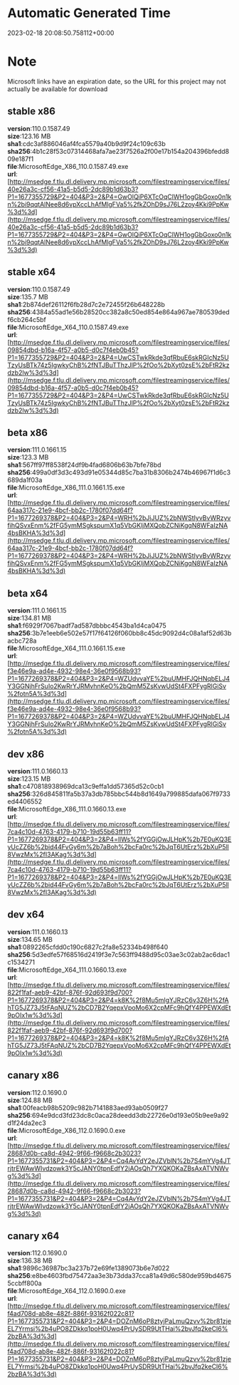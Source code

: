 # Automatic Generated Time
2023-02-18 20:08:50.758112+00:00

# Note
Microsoft links have an expiration date, so the URL for this project may not actually be available for download

## stable x86
**version**:110.0.1587.49  
**size**:123.16 MB  
**sha1**:cdc3af886046af4fca5579a40b9d9f24c109c63b  
**sha256**:4b1c28f53c07314468afa7ae23f7526a2f00e17b154a204396bfedd809e187f1  
**file**:MicrosoftEdge_X86_110.0.1587.49.exe  
**url**:[http://msedge.f.tlu.dl.delivery.mp.microsoft.com/filestreamingservice/files/40e26a3c-cf56-41a5-b5d5-2dc89b1d63b3?P1=1677355729&P2=404&P3=2&P4=GwOlQiP6XTcOqClWH1ogGbGoxo0n1kn%2bi9qqtAlNee8d6vpXccLhAfMlgFVa5%2fkZOhD9sJ76L2zoy4Kki9PpKw%3d%3d](http://msedge.f.tlu.dl.delivery.mp.microsoft.com/filestreamingservice/files/40e26a3c-cf56-41a5-b5d5-2dc89b1d63b3?P1=1677355729&P2=404&P3=2&P4=GwOlQiP6XTcOqClWH1ogGbGoxo0n1kn%2bi9qqtAlNee8d6vpXccLhAfMlgFVa5%2fkZOhD9sJ76L2zoy4Kki9PpKw%3d%3d)  

## stable x64
**version**:110.0.1587.49  
**size**:135.7 MB  
**sha1**:2b874def26112f6fb28d7c2e72455f26b648228b  
**sha256**:4384a55ad1e56b28520cc382a8c50ed854e864a967ae780539dedf6cb264c5bf  
**file**:MicrosoftEdge_X64_110.0.1587.49.exe  
**url**:[http://msedge.f.tlu.dl.delivery.mp.microsoft.com/filestreamingservice/files/09854dbd-b16a-4f57-a0b5-d0c7f4eb0b45?P1=1677355729&P2=404&P3=2&P4=UwCSTwkRkde3qfRbuE6skRGIcNz5UTzyUsBTk74z5IgwkyChB%2fNTJBuTThzJlP%2fOo%2bXyt0zsE%2bFtR2kzdzb2lw%3d%3d](http://msedge.f.tlu.dl.delivery.mp.microsoft.com/filestreamingservice/files/09854dbd-b16a-4f57-a0b5-d0c7f4eb0b45?P1=1677355729&P2=404&P3=2&P4=UwCSTwkRkde3qfRbuE6skRGIcNz5UTzyUsBTk74z5IgwkyChB%2fNTJBuTThzJlP%2fOo%2bXyt0zsE%2bFtR2kzdzb2lw%3d%3d)  

## beta x86
**version**:111.0.1661.15  
**size**:123.3 MB  
**sha1**:567ff97ff8538f24df9b4fad6806b63b7bfe78bd  
**sha256**:499a0df3d3c493d91e05344d85c7ba31b8306b2474b46967f1d6c3689da1f03a  
**file**:MicrosoftEdge_X86_111.0.1661.15.exe  
**url**:[http://msedge.f.tlu.dl.delivery.mp.microsoft.com/filestreamingservice/files/64aa317c-21e9-4bcf-bb2c-1780f07dd64f?P1=1677269378&P2=404&P3=2&P4=WRH%2bJiJUZ%2bNWStIyvBvWRzyvfihQSvxEnm%2fFG5ymMSgkspumX1q5VbGKljMXQobZCNiKgqN8WFaIzNA4bsBKHA%3d%3d](http://msedge.f.tlu.dl.delivery.mp.microsoft.com/filestreamingservice/files/64aa317c-21e9-4bcf-bb2c-1780f07dd64f?P1=1677269378&P2=404&P3=2&P4=WRH%2bJiJUZ%2bNWStIyvBvWRzyvfihQSvxEnm%2fFG5ymMSgkspumX1q5VbGKljMXQobZCNiKgqN8WFaIzNA4bsBKHA%3d%3d)  

## beta x64
**version**:111.0.1661.15  
**size**:134.81 MB  
**sha1**:f6929f7067badf7ad587dbbbc4543ba1d4ca0475  
**sha256**:3b7e1eeb6e502e57f17f64126f060bb8c45dc9092d4c08a1af52d63bacbc728a  
**file**:MicrosoftEdge_X64_111.0.1661.15.exe  
**url**:[http://msedge.f.tlu.dl.delivery.mp.microsoft.com/filestreamingservice/files/f3e46e9a-ad4e-4932-98e4-36e0f9568b93?P1=1677269378&P2=404&P3=2&P4=WZUdvvaYE%2buUMHFJQHNqbELJ4Y3GGNjhFrSuIo2KwRrYJRMvhnKeO%2bQmM5ZsKvwUdSt4FXPFygRlGiSv%2fotn5A%3d%3d](http://msedge.f.tlu.dl.delivery.mp.microsoft.com/filestreamingservice/files/f3e46e9a-ad4e-4932-98e4-36e0f9568b93?P1=1677269378&P2=404&P3=2&P4=WZUdvvaYE%2buUMHFJQHNqbELJ4Y3GGNjhFrSuIo2KwRrYJRMvhnKeO%2bQmM5ZsKvwUdSt4FXPFygRlGiSv%2fotn5A%3d%3d)  

## dev x86
**version**:111.0.1660.13  
**size**:123.15 MB  
**sha1**:c470818938969dca13c9effa1dd57365d52c0cb1  
**sha256**:326d845811fa5b37a3db785bbc544b8d1649a799885dafa067f9733ed4406552  
**file**:MicrosoftEdge_X86_111.0.1660.13.exe  
**url**:[http://msedge.f.tlu.dl.delivery.mp.microsoft.com/filestreamingservice/files/7ca4c10d-4763-4179-b710-19d55b63ff11?P1=1677269378&P2=404&P3=2&P4=llWs%2fYGGjOwJLHpK%2b7E0uKQ3EyUcZZ6b%2bid44FvGy6m%2b7aBoh%2bcFa0rc%2bJqT6UtErz%2bXuP5ll8VwzMx%2fI3AKag%3d%3d](http://msedge.f.tlu.dl.delivery.mp.microsoft.com/filestreamingservice/files/7ca4c10d-4763-4179-b710-19d55b63ff11?P1=1677269378&P2=404&P3=2&P4=llWs%2fYGGjOwJLHpK%2b7E0uKQ3EyUcZZ6b%2bid44FvGy6m%2b7aBoh%2bcFa0rc%2bJqT6UtErz%2bXuP5ll8VwzMx%2fI3AKag%3d%3d)  

## dev x64
**version**:111.0.1660.13  
**size**:134.65 MB  
**sha1**:0892265cfdd0c190c6827c2fa8e52334b498f640  
**sha256**:5d3edfe57f68516d2419f3e7c563ff9488d95c03ae3c02ab2ac6dac1c1534271  
**file**:MicrosoftEdge_X64_111.0.1660.13.exe  
**url**:[http://msedge.f.tlu.dl.delivery.mp.microsoft.com/filestreamingservice/files/822f1faf-aeb9-42bf-876f-92d693f9d700?P1=1677269378&P2=404&P3=2&P4=k8K%2f8Mu5mlgYJRzC6v3Z6H%2fAhTG5JZ73J5tFAqNUZ%2bCD7B2YqepxVpoMo6X2cpMFc9hQfY4PPEWXdEt9pOIx1w%3d%3d](http://msedge.f.tlu.dl.delivery.mp.microsoft.com/filestreamingservice/files/822f1faf-aeb9-42bf-876f-92d693f9d700?P1=1677269378&P2=404&P3=2&P4=k8K%2f8Mu5mlgYJRzC6v3Z6H%2fAhTG5JZ73J5tFAqNUZ%2bCD7B2YqepxVpoMo6X2cpMFc9hQfY4PPEWXdEt9pOIx1w%3d%3d)  

## canary x86
**version**:112.0.1690.0  
**size**:124.88 MB  
**sha1**:00feacb98b5209c982b7141883aed93ab0509f27  
**sha256**:694e9dcd3fd23dc8c0aca28deedd3db22726e0d193e05b9ee9a92d1f24da2ec3  
**file**:MicrosoftEdge_X86_112.0.1690.0.exe  
**url**:[http://msedge.f.tlu.dl.delivery.mp.microsoft.com/filestreamingservice/files/28687d0b-ca8d-4942-9f66-f9668c2b3023?P1=1677355731&P2=404&P3=2&P4=Cq4AvYdY2eJZVblN%2b7S4mYVg4JTrjtrEWAwWIvdzowk3Y5cJANY0tpnEdfY2jAOsQh7YXQKOKaZBsAxATVNWvg%3d%3d](http://msedge.f.tlu.dl.delivery.mp.microsoft.com/filestreamingservice/files/28687d0b-ca8d-4942-9f66-f9668c2b3023?P1=1677355731&P2=404&P3=2&P4=Cq4AvYdY2eJZVblN%2b7S4mYVg4JTrjtrEWAwWIvdzowk3Y5cJANY0tpnEdfY2jAOsQh7YXQKOKaZBsAxATVNWvg%3d%3d)  

## canary x64
**version**:112.0.1690.0  
**size**:136.38 MB  
**sha1**:9896c36987bc3a237b72e69fe1389073b6e7d022  
**sha256**:e8be4603fbd75472aa3e3b73dda37cca81a49d6c580de959bd46755ccbff800a  
**file**:MicrosoftEdge_X64_112.0.1690.0.exe  
**url**:[http://msedge.f.tlu.dl.delivery.mp.microsoft.com/filestreamingservice/files/f4ad708d-ab8e-482f-886f-93162f022c81?P1=1677355731&P2=404&P3=2&P4=DOZnM6oP8ztyjPaLmuQzvv%2br81zjeEL7Yrmsi%2b4uPO8ZDkkq1poH0Uwq4PrUySDR9UtTHai%2bvJfq2keCI6%2bzBA%3d%3d](http://msedge.f.tlu.dl.delivery.mp.microsoft.com/filestreamingservice/files/f4ad708d-ab8e-482f-886f-93162f022c81?P1=1677355731&P2=404&P3=2&P4=DOZnM6oP8ztyjPaLmuQzvv%2br81zjeEL7Yrmsi%2b4uPO8ZDkkq1poH0Uwq4PrUySDR9UtTHai%2bvJfq2keCI6%2bzBA%3d%3d)  


